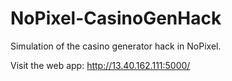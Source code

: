 # NoPixel-CasinoGenHack
Simulation of the casino generator hack in NoPixel.

Visit the web app: http://13.40.162.111:5000/